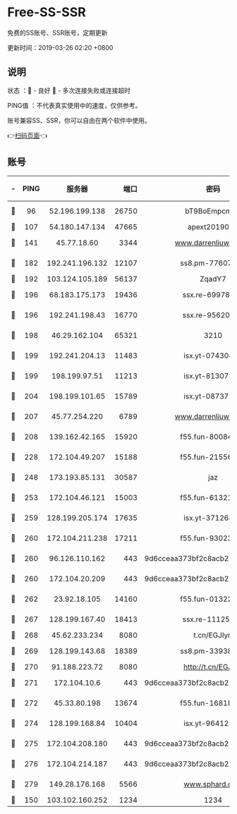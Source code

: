# Free-SS-SSR

免费的SS账号、SSR账号，定期更新

更新时间：2019-03-26 02:20 +0800

## 说明

状态     ：🙂 - 良好 🙁 - 多次连接失败或连接超时

PING值   ：不代表真实使用中的速度，仅供参考。

账号兼容SS、SSR，你可以自由在两个软件中使用。

👉[扫码页面](https://liesauer.github.io/Free-SS-SSR/)👈

## 账号

|-|PING|服务器|端口|密码|加密方式|区域|
|:----:|:----:|:-----:|-----:|:----:|:----:|:----:|
|🙂|96|52.196.199.138|26750|bT9BoEmpcmP7|aes-256-cfb|JP|
|🙂|107|54.180.147.134|47665|apext2019001|chacha20|KR|
|🙂|141|45.77.18.60|3344|www.darrenliuwei.com|aes-256-cfb|JP|
|🙂|182|192.241.196.132|12107|ss8.pm-77607879|aes-256-cfb|US|
|🙂|192|103.124.105.189|56137|ZqadY7|chacha20|CN|
|🙂|196|68.183.175.173|19436|ssx.re-69978912|aes-256-cfb|US|
|🙂|196|192.241.198.43|16770|ssx.re-95620121|aes-256-cfb|US|
|🙂|198|46.29.162.104|65321|3210|aes-256-ctr|RU|
|🙂|199|192.241.204.13|11483|isx.yt-07430483|aes-256-cfb|US|
|🙂|199|198.199.97.51|11213|isx.yt-81307363|aes-256-cfb|US|
|🙂|204|198.199.101.65|15789|isx.yt-08737172|aes-256-cfb|US|
|🙂|207|45.77.254.220|6789|www.darrenliuwei.com|aes-256-cfb|SG|
|🙂|208|139.162.42.165|15920|f55.fun-80084282|aes-256-cfb|SG|
|🙂|228|172.104.49.207|15188|f55.fun-21556723|aes-256-cfb|SG|
|🙂|248|173.193.85.131|30587|jaz|aes-256-cfb|US|
|🙂|253|172.104.46.121|15003|f55.fun-61321984|aes-256-cfb|SG|
|🙂|259|128.199.205.174|17635|isx.yt-37126859|aes-256-cfb|SG|
|🙂|260|172.104.211.238|17211|f55.fun-93023249|aes-256-cfb|US|
|🙂|260|96.126.110.162|443|9d6cceaa373bf2c8acb22e60b6a58be6|aes-256-cfb|US|
|🙂|260|172.104.20.209|443|9d6cceaa373bf2c8acb22e60b6a58be6|aes-256-cfb|US|
|🙂|262|23.92.18.105|14160|f55.fun-01322575|aes-256-cfb|US|
|🙂|267|128.199.167.40|18413|ssx.re-11125566|aes-256-cfb|SG|
|🙂|268|45.62.233.234|8080|t.cn/EGJIyrl|rc4-md5|CA|
|🙂|269|128.199.143.68|18389|ss8.pm-33938074|aes-256-cfb|SG|
|🙂|270|91.188.223.72|8080|http://t.cn/EGJIyrl|rc4-md5|RU|
|🙂|271|172.104.10.6|443|9d6cceaa373bf2c8acb22e60b6a58be6|aes-256-cfb|US|
|🙂|272|45.33.80.198|13674|f55.fun-16818858|aes-256-cfb|US|
|🙂|274|128.199.168.84|10404|isx.yt-96412593|aes-256-cfb|SG|
|🙂|275|172.104.208.180|443|9d6cceaa373bf2c8acb22e60b6a58be6|aes-256-cfb|US|
|🙂|276|172.104.214.187|443|9d6cceaa373bf2c8acb22e60b6a58be6|aes-256-cfb|US|
|🙂|279|149.28.176.168|5566|www.sphard.com|aes-256-cfb|AU|
|🙂|150|103.102.160.252|1234|1234|rc4-md5|JP|
